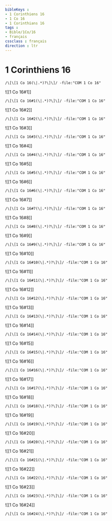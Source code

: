 ```yaml
---
bibleKeys : 
- 1 Corinthiens 16
- 1 Co 16
- 1 Corinthians 16
tags : 
- Bible/1Co/16
- français
cssclass : français
direction : ltr
---
```


# 1 Corinthiens 16

```query
/\[\[1 Co 16(\|.*)?\]\]/ -file:"COM 1 Co 16"
```



![[1 Co 16#1]]

```query
/\[\[1 Co 16#1(\|.*)?\]\]/ -file:"COM 1 Co 16"
```

![[1 Co 16#2]]

```query
/\[\[1 Co 16#2(\|.*)?\]\]/ -file:"COM 1 Co 16"
```

![[1 Co 16#3]]

```query
/\[\[1 Co 16#3(\|.*)?\]\]/ -file:"COM 1 Co 16"
```

![[1 Co 16#4]]

```query
/\[\[1 Co 16#4(\|.*)?\]\]/ -file:"COM 1 Co 16"
```

![[1 Co 16#5]]

```query
/\[\[1 Co 16#5(\|.*)?\]\]/ -file:"COM 1 Co 16"
```

![[1 Co 16#6]]

```query
/\[\[1 Co 16#6(\|.*)?\]\]/ -file:"COM 1 Co 16"
```

![[1 Co 16#7]]

```query
/\[\[1 Co 16#7(\|.*)?\]\]/ -file:"COM 1 Co 16"
```

![[1 Co 16#8]]

```query
/\[\[1 Co 16#8(\|.*)?\]\]/ -file:"COM 1 Co 16"
```

![[1 Co 16#9]]

```query
/\[\[1 Co 16#9(\|.*)?\]\]/ -file:"COM 1 Co 16"
```

![[1 Co 16#10]]

```query
/\[\[1 Co 16#10(\|.*)?\]\]/ -file:"COM 1 Co 16"
```

![[1 Co 16#11]]

```query
/\[\[1 Co 16#11(\|.*)?\]\]/ -file:"COM 1 Co 16"
```

![[1 Co 16#12]]

```query
/\[\[1 Co 16#12(\|.*)?\]\]/ -file:"COM 1 Co 16"
```

![[1 Co 16#13]]

```query
/\[\[1 Co 16#13(\|.*)?\]\]/ -file:"COM 1 Co 16"
```

![[1 Co 16#14]]

```query
/\[\[1 Co 16#14(\|.*)?\]\]/ -file:"COM 1 Co 16"
```

![[1 Co 16#15]]

```query
/\[\[1 Co 16#15(\|.*)?\]\]/ -file:"COM 1 Co 16"
```

![[1 Co 16#16]]

```query
/\[\[1 Co 16#16(\|.*)?\]\]/ -file:"COM 1 Co 16"
```

![[1 Co 16#17]]

```query
/\[\[1 Co 16#17(\|.*)?\]\]/ -file:"COM 1 Co 16"
```

![[1 Co 16#18]]

```query
/\[\[1 Co 16#18(\|.*)?\]\]/ -file:"COM 1 Co 16"
```

![[1 Co 16#19]]

```query
/\[\[1 Co 16#19(\|.*)?\]\]/ -file:"COM 1 Co 16"
```

![[1 Co 16#20]]

```query
/\[\[1 Co 16#20(\|.*)?\]\]/ -file:"COM 1 Co 16"
```

![[1 Co 16#21]]

```query
/\[\[1 Co 16#21(\|.*)?\]\]/ -file:"COM 1 Co 16"
```

![[1 Co 16#22]]

```query
/\[\[1 Co 16#22(\|.*)?\]\]/ -file:"COM 1 Co 16"
```

![[1 Co 16#23]]

```query
/\[\[1 Co 16#23(\|.*)?\]\]/ -file:"COM 1 Co 16"
```

![[1 Co 16#24]]

```query
/\[\[1 Co 16#24(\|.*)?\]\]/ -file:"COM 1 Co 16"
```


